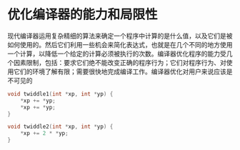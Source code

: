 # 优化编译器的能力和局限性
现代编译器运用复杂精细的算法来确定一个程序中计算的是什么值，以及它们是被如何使用的。然后它们利用一些机会来简化表达式，也就是在几个不同的地方使用一个计算，以降低一个给定的计算必须被执行的次数。编译器优化程序的能力受几个因素限制，包括：要求它们绝不能改变正确的程序行为；它们对程序行为、对使用它们的环境了解有限；需要很快地完成编译工作。编译器优化对用户来说应该是不可见的
```c
void twiddle1(int *xp, int *yp) {
    *xp += *yp;
    *xp += *yp;
}

void twiddle2(int *xp, int *yp) {
    *xp += 2 * *yp;
}
```